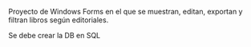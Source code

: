 Proyecto de Windows Forms en el que se muestran, editan, exportan y filtran libros según editoriales.

Se debe crear la DB en SQL
